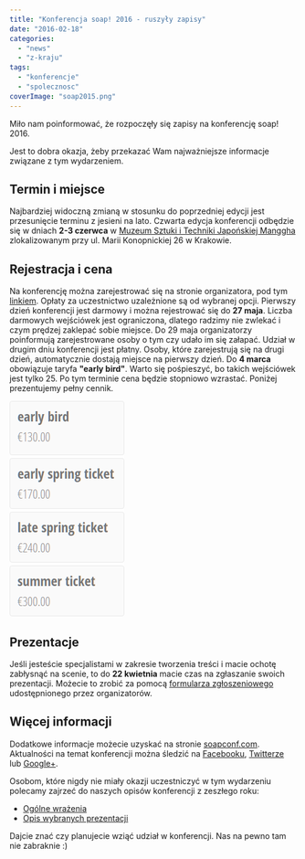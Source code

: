 ```yaml
---
title: "Konferencja soap! 2016 - ruszyły zapisy"
date: "2016-02-18"
categories: 
  - "news"
  - "z-kraju"
tags: 
  - "konferencje"
  - "spolecznosc"
coverImage: "soap2015.png"
---
```


Miło nam poinformować, że rozpoczęły się zapisy na konferencję soap! 2016.

Jest to dobra okazja, żeby przekazać Wam najważniejsze informacje związane z tym wydarzeniem.

## Termin i miejsce

Najbardziej widoczną zmianą w stosunku do poprzedniej edycji jest przesunięcie terminu z jesieni na lato. Czwarta edycja konferencji odbędzie się w dniach **2-3 czerwca** w [Muzeum Sztuki i Techniki Japońskiej Manggha](http://manggha.pl/) zlokalizowanym przy ul. Marii Konopnickiej 26 w Krakowie.

## Rejestracja i cena

Na konferencję można zarejestrować się na stronie organizatora, pod tym [linkiem](http://soapconf.com/register/). Opłaty za uczestnictwo uzależnione są od wybranej opcji. Pierwszy dzień konferencji jest darmowy i można rejestrować się do **27 maja**. Liczba darmowych wejściówek jest ograniczona, dlatego radzimy nie zwlekać i czym prędzej zaklepać sobie miejsce. Do 29 maja organizatorzy poinformują zarejestrowane osoby o tym czy udało im się załapać. Udział w drugim dniu konferencji jest płatny. Osoby, które zarejestrują się na drugi dzień, automatycznie dostają miejsce na pierwszy dzień. Do **4 marca** obowiązuje taryfa **"early bird"**. Warto się pośpieszyć, bo takich wejściówek jest tylko 25. Po tym terminie cena będzie stopniowo wzrastać. Poniżej prezentujemy pełny cennik.

[![soap_registration_fees](images/soap_registration_fees.png)](http://techwriter.pl/wp-content/uploads/2016/02/soap_registration_fees.png)

## Prezentacje

Jeśli jesteście specjalistami w zakresie tworzenia treści i macie ochotę zabłysnąć na scenie, to do **22 kwietnia** macie czas na zgłaszanie swoich prezentacji. Możecie to zrobić za pomocą [formularza zgłoszeniowego](https://docs.google.com/forms/d/1pS6DdAFvtN7qtjN7FIfp-juLW76CaL70O0tCmUlN8JA/viewform?c=0&w=1) udostępnionego przez organizatorów.

## Więcej informacji

Dodatkowe informacje możecie uzyskać na stronie [soapconf.com](http://soapconf.com/). Aktualności na temat konferencji można śledzić na [Facebooku](https://www.facebook.com/soapconf), [Twitterze](https://twitter.com/SoapConf) lub [Google+](https://plus.google.com/+SoapconfPage/posts).

Osobom, które nigdy nie miały okazji uczestniczyć w tym wydarzeniu polecamy zajrzeć do naszych opisów konferencji z zeszłego roku:

- [Ogólne wrażenia](http://techwriter.pl/namydleni-po-raz-trzeci/)
- [Opis wybranych prezentacji](http://techwriter.pl/soap-2015-opis-wybranych-prezentacji/)

Dajcie znać czy planujecie wziąć udział w konferencji. Nas na pewno tam nie zabraknie :)
